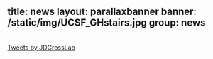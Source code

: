 title: news
layout: parallaxbanner
banner: /static/img/UCSF_GHstairs.jpg
group: news
---

<div class="center">
<br>
<a class="twitter-timeline" data-chrome="nofooter noborders" data-width="600" data-height="600" data-theme="light" href="https://twitter.com/JDGrossLab?ref_src=twsrc%5Etfw">Tweets by JDGrossLab</a>
<script async src="https://platform.twitter.com/widgets.js" charset="utf-8"></script>
<br><br>
</div>